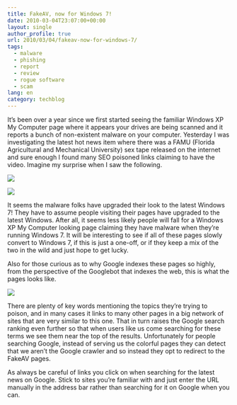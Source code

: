 ```yaml
---
title: FakeAV, now for Windows 7!
date: 2010-03-04T23:07:00+00:00
layout: single
author_profile: true
url: 2010/03/04/fakeav-now-for-windows-7/
tags:
  - malware
  - phishing
  - report
  - review
  - rogue software
  - scam
lang: en
category: techblog
---
```

It’s been over a year since we first started seeing the familiar Windows XP My Computer page where it appears your drives are being scanned and it reports a bunch of non-existent malware on your computer. Yesterday I was investigating the latest hot news item where there was a FAMU (Florida Agricultural and Mechanical University) sex tape released on the internet and sure enough I found many SEO poisoned links claiming to have the video. Imagine my surprise when I saw the following.

[![](http://2.bp.blogspot.com/_vaUVXcmC3OI/S5A1mD8b3PI/AAAAAAAABI0/S8vdokHUKwc/s640/popup1.jpg)](http://2.bp.blogspot.com/_vaUVXcmC3OI/S5A1mD8b3PI/AAAAAAAABI0/S8vdokHUKwc/s1600-h/popup1.jpg)

[![](http://1.bp.blogspot.com/_vaUVXcmC3OI/S5A1oJXmhDI/AAAAAAAABI8/XXFRVEjfiZo/s640/windows71.jpg)](http://1.bp.blogspot.com/_vaUVXcmC3OI/S5A1oJXmhDI/AAAAAAAABI8/XXFRVEjfiZo/s1600-h/windows71.jpg)

It seems the malware folks have upgraded their look to the latest Windows 7! They have to assume people visiting their pages have upgraded to the latest Windows. After all, it seems less likely people will fall for a Windows XP My Computer looking page claiming they have malware when they’re running Windows 7. It will be interesting to see if all of these pages slowly convert to Windows 7, if this is just a one-off, or if they keep a mix of the two in the wild and just hope to get lucky.

Also for those curious as to why Google indexes these pages so highly, from the perspective of the Googlebot that indexes the web, this is what the pages looks like.

[![](http://1.bp.blogspot.com/_vaUVXcmC3OI/S5A1kYHBLqI/AAAAAAAABIs/0v7UFoFysbQ/s640/colors1.jpg)](http://1.bp.blogspot.com/_vaUVXcmC3OI/S5A1kYHBLqI/AAAAAAAABIs/0v7UFoFysbQ/s1600-h/colors1.jpg)

There are plenty of key words mentioning the topics they’re trying to poison, and in many cases it links to many other pages in a big network of sites that are very similar to this one. That in turn raises the Google search ranking even further so that when users like us come searching for these terms we see them near the top of the results. Unfortunately for people searching Google, instead of serving us the colorful pages they can detect that we aren’t the Google crawler and so instead they opt to redirect to the FakeAV pages.

As always be careful of links you click on when searching for the latest news on Google. Stick to sites you’re familiar with and just enter the URL manually in the address bar rather than searching for it on Google when you can.